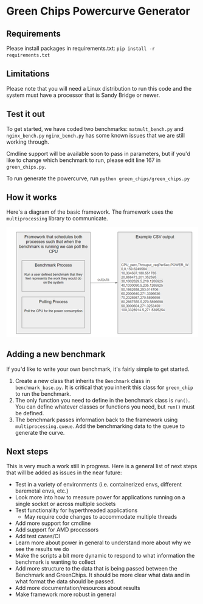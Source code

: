 # Green Chips Powercurve Generator

## Requirements
Please install packages in requirements.txt: `pip install -r requirements.txt`

## Limitations
Please note that you will need a Linux distribution to run this code and the system must have a processor that is Sandy Bridge or newer.

## Test it out
To get started, we have coded two benchmarks: `matmult_bench.py` and `nginx_bench.py`
`nginx_bench.py` has some known issues that we are still working through.

Cmdline support will be available soon to pass in parameters, but if you'd like to change which benchmark to run,
please edit line 167 in `green_chips.py`. 

To run generate the powercurve, run `python green_chips/green_chips.py`

## How it works
Here's a diagram of the basic framework. The framework uses the `multiprocessing` library to communicate.

![Powercurve Generator Diagram](documentation/basic_framework.png)

## Adding a new benchmark
If you'd like to write your own benchmark, it's fairly simple to get started. 
1. Create a new class that inherits the `Benchmark` class in `benchmark_base.py`. It is critical that you inherit this class for `green_chip` to run the benchmark.
2. The only function you need to define in the benchmark class is `run()`. You can define whatever classes or functions you need, but `run()` must be defined.
3. The benchmark passes information back to the framework using `multiprocessing.queue`. Add the benchmarking data to the queue to generate the curve.

## Next steps
This is very much a work still in progress. Here is a general list of next steps that will be added as issues in the near future:
* Test in a variety of environments (i.e. containerized envs, different baremetal envs, etc.)
* Look more into how to measure power for applications running on a single socket or across multiple sockets
* Test functionality for hyperthreaded applications
  - May require code changes to accommodate multiple threads
* Add more support for cmdline
* Add support for AMD processors
* Add test cases/CI
* Learn more about power in general to understand more about why we see the results we do
* Make the scripts a bit more dynamic to respond to what information the benchmark is wanting to collect
* Add more structure to the data that is being passed between the Benchmark and GreenChips. It should be more clear what data and in what format the data should be passed.
* Add more documentation/resources about results
* Make framework more robust in general